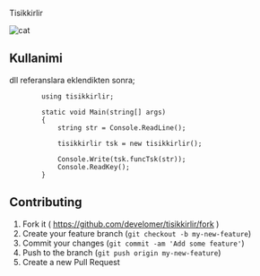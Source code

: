 Tisikkirlir

![cat](https://dl.dropbox.com/s/x2otko6ropilnb0/Birikindi-sizin-i%C3%A7in-sivisiyim-kilisi.jpg)


## Kullanimi

dll referanslara eklendikten sonra;
			
			using tisikkirlir;

			static void Main(string[] args)
			{
				string str = Console.ReadLine();

				tisikkirlir tsk = new tisikkirlir();

				Console.Write(tsk.funcTsk(str));
				Console.ReadKey();
			}

## Contributing

1. Fork it ( https://github.com/develomer/tisikkirlir/fork )
2. Create your feature branch (`git checkout -b my-new-feature`)
3. Commit your changes (`git commit -am 'Add some feature'`)
4. Push to the branch (`git push origin my-new-feature`)
5. Create a new Pull Request
